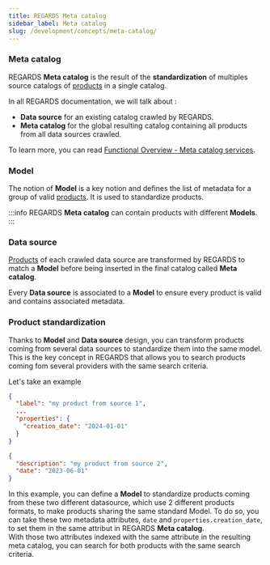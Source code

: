 ```yaml
---
title: REGARDS Meta catalog
sidebar_label: Meta catalog
slug: /development/concepts/meta-catalog/
---
```


### Meta catalog

REGARDS **Meta catalog** is the result of the **standardization** of multiples source catalogs
of [products](./01-products.md)
in a single catalog.

In all REGARDS documentation, we will talk about :

- **Data source** for an existing catalog crawled by REGARDS.
- **Meta catalog** for the global resulting catalog containing all products from all data sources crawled.

To learn more, you can
read [Functional Overview - Meta catalog services](../functional-overview/02-meta-catalog-services.md).

### Model

The notion of **Model** is a key notion and defines the list of metadata for a group of
valid [products](./01-products.md). It is used to standardize products.

:::info
REGARDS **Meta catalog** can contain products with different **Models**.
:::

### Data source

[Products](./01-products.md) of each crawled data source are transformed by REGARDS to match a **Model**
before being inserted in the final catalog called **Meta catalog**.

Every **Data source** is associated to a **Model** to ensure every product is valid and contains associated
metadata.

### Product standardization

Thanks to **Model** and **Data source** design, you can transform products coming from several data sources to
standardize them into the same model. This is the key concept in REGARDS that allows you to search products coming fom
several providers with the same search criteria.

Let's take an example

```json {5} title="Data source 1 products example"
{
  "label": "my product from source 1",
  ...
  "properties": {
    "creation_date": "2024-01-01"
  }
}
```

```json {3} title="Data source 2 products example"
{
  "description": "my product from source 2",
  "date": "2023-06-01"
}
```

In this example, you can define a **Model** to standardize products coming from these two different datasource,
which use 2 different products formats, to make products sharing the same standard Model. To do so, you can take these
two metadata attributes, `date` and `properties.creation_date`, to set them in the same attribut in REGARDS
**Meta catalog**.  
With those two attributes indexed with the same attribute in the resulting meta catalog,
you can search for both products with the same search criteria. 